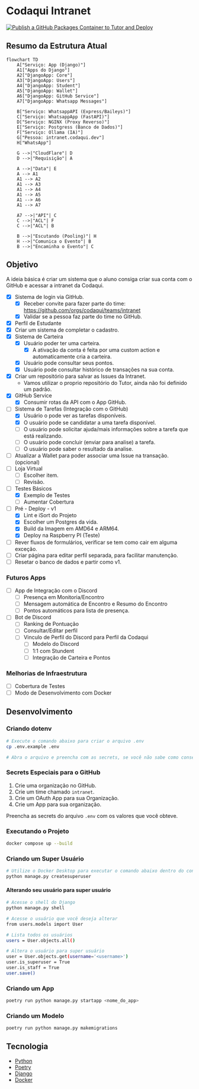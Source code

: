 # Codaqui Intranet

[![Publish a GitHub Packages Container to Tutor and Deploy](https://github.com/codaqui/tutor/actions/workflows/build_and_deploy.yml/badge.svg)](https://github.com/codaqui/tutor/actions/workflows/build_and_deploy.yml)

## Resumo da Estrutura Atual

```mermaid
flowchart TD
    A["Serviço: App (Django)"]
    A1["Apps do Django"]
    A2["DjangoApp: Core"]
    A3["DjangoApp: Users"]
    A4["DjangoApp: Student"]
    A5["DjangoApp: Wallet"]
    A6["DjangoApp: GitHub Service"]
    A7["DjangoApp: Whatsapp Messages"]

    B["Serviço: WhatsappAPI (Express/Baileys)"]
    C["Serviço: WhatsappApp (FastAPI)"]
    D["Serviço: NGINX (Proxy Reverso)"]
    E["Serviço: Postgress (Banco de Dados)"]
    F["Serviço: Ollama (IA)"]
    G["Pessoa: intranet.codaqui.dev"]
    H["WhatsApp"]

    G -->|"CloudFlare"| D
    D -->|"Requisição"| A

    A -->|"Data"| E
    A --> A1
    A1 --> A2
    A1 --> A3
    A1 --> A4
    A1 --> A5
    A1 --> A6
    A1 --> A7

    A7 -->|"API"| C
    C -->|"ACL"| F
    C -->|"ACL"| B
    
    B -->|"Escutando (Pooling)"| H
    H -->|"Comunica o Evento"| B
    B -->|"Encaminha o Evento"| C
```

## Objetivo

A ideia básica é criar um sistema que o aluno consiga criar sua conta com o GitHub e acessar a intranet da Codaqui.

- [X] Sistema de login via GitHub.
  - [X] Receber convite para fazer parte do time: https://github.com/orgs/codaqui/teams/intranet
  - [X] Validar se a pessoa faz parte do time no GitHub.
- [X] Perfil de Estudante
- [X] Criar um sistema de completar o cadastro.
- [X] Sistema de Carteira
  - [X] Usuário poder ter uma carteira.
    - [X] A ativação da conta é feita por uma custom action e automaticamente cria a carteira.
  - [X] Usuário pode consultar seus pontos.
  - [X] Usuário pode consultar histórico de transações na sua conta.
- [X] Criar um repositório para salvar as Issues da Intranet.
  - Vamos utilizar o proprio repositório do Tutor, ainda não foi definido um padrão.
- [X] GitHub Service
  - [X] Consumir rotas da API com o App GitHub.
- [ ] Sistema de Tarefas (Integração com o GitHub)
  - [X] Usuário o pode ver as tarefas disponíveis.
  - [X] O usuário pode se candidatar a uma tarefa disponível.
  - [ ] O usuário pode solicitar ajuda/mais informações sobre a tarefa que está realizando.
  - [ ] O usuário pode concluir (enviar para analise) a tarefa.
  - [ ] O usuário pode saber o resultado da analise.
- [ ] Atualizar a Wallet para poder associar uma Issue na transação. (opcional)
- [ ] Loja Virtual
  - [ ] Escolher item.
  - [ ] Revisão.
- [ ] Testes Básicos
  - [X] Exemplo de Testes
  - [ ] Aumentar Cobertura
- [ ] Pré - Deploy - v1
  - [X] Lint e iSort do Projeto
  - [X] Escolher um Postgres da vida.
  - [X] Build da Imagem em AMD64 e ARM64.
  - [X] Deploy na Raspberry PI (Teste) 
- [ ] Rever fluxos de formulários, verificar se tem como cair em alguma exceção.
- [ ] Criar página para editar perfil separada, para facilitar manutenção.
- [ ] Resetar o banco de dados e partir como v1.

### Futuros Apps

- [ ] App de Integração com o Discord
  - [ ] Presença em Monitoria/Encontro
  - [ ] Mensagem automática de Encontro e Resumo do Encontro
  - [ ] Pontos automáticos para lista de presença.
- [ ] Bot de Discord
  - [ ] Ranking de Pontuação
  - [ ] Consultar/Editar perfil
  - [ ] Vinculo de Perfil do Discord para Perfil da Codaqui
    - [ ] Modelo do Discord
    - [ ] 1:1 com Stundent
    - [ ] Integração de Carteira e Pontos

### Melhorias de Infraestrutura

- [ ] Cobertura de Testes
- [ ] Modo de Desenvolvimento com Docker

## Desenvolvimento


### Criando dotenv 

```bash
# Execute o comando abaixo para criar o arquivo .env
cp .env.example .env

# Abra o arquivo e preencha com as secrets, se você não sabe como conseguir entre em contato com o time de desenvolvimento.
```

### Secrets Especiais para o GitHub

1. Crie uma organização no GitHub.
2. Crie um time chamado `intranet`.
3. Crie um OAuth App para sua Organização.
4. Crie um App para sua organização.

Preencha as secrets do arquivo `.env` com os valores que você obteve.


### Executando o Projeto

```bash
docker compose up --build
```

### Criando um Super Usuário

```bash
# Utilize o Docker Desktop para executar o comando abaixo dentro do container.
python manage.py createsuperuser
```

#### Alterando seu usuário para super usuário

```bash
# Acesse o shell do Django
python manage.py shell

# Acesse o usuário que você deseja alterar
from users.models import User

# Lista todos os usuários
users = User.objects.all()

# Altera o usuário para super usuário
user = User.objects.get(username='<username>')
user.is_superuser = True
user.is_staff = True
user.save()

```

### Criando um App

```bash
poetry run python manage.py startapp <nome_do_app>
```

### Criando um Modelo

```bash
poetry run python manage.py makemigrations
```

## Tecnologia

- [Python](https://www.python.org/)
- [Poetry](https://python-poetry.org/)
- [Django](https://www.djangoproject.com/)
- [Docker](https://www.docker.com/)
